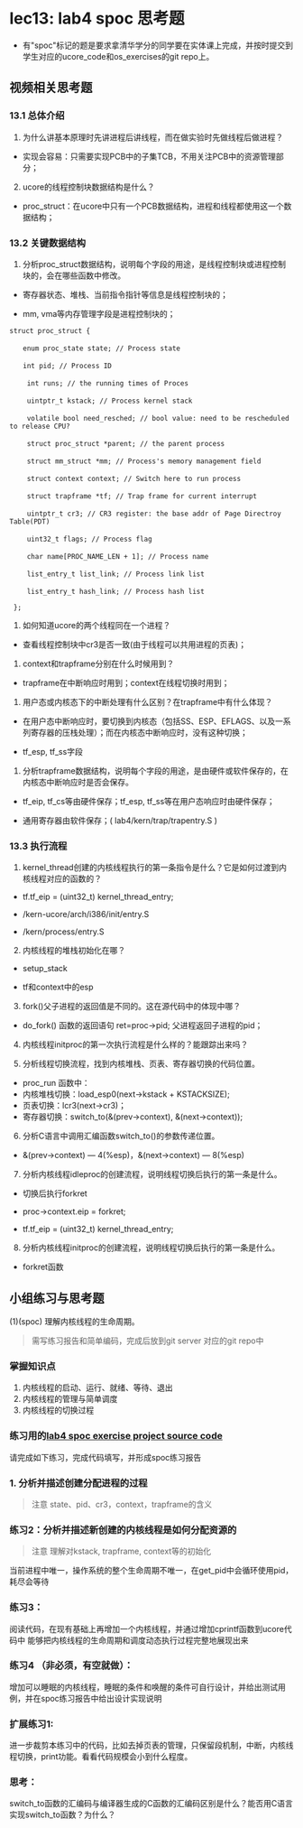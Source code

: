 # lec13: lab4 spoc 思考题

- 有"spoc"标记的题是要求拿清华学分的同学要在实体课上完成，并按时提交到学生对应的ucore_code和os_exercises的git repo上。

## 视频相关思考题

### 13.1 总体介绍

1. 为什么讲基本原理时先讲进程后讲线程，而在做实验时先做线程后做进程？

 - 实现会容易：只需要实现PCB中的子集TCB，不用关注PCB中的资源管理部分；

2. ucore的线程控制块数据结构是什么？

 -  proc_struct：在ucore中只有一个PCB数据结构，进程和线程都使用这一个数据结构；

### 13.2 关键数据结构

1. 分析proc_struct数据结构，说明每个字段的用途，是线程控制块或进程控制块的，会在哪些函数中修改。

 - 寄存器状态、堆栈、当前指令指针等信息是线程控制块的；
 
 - mm, vma等内存管理字段是进程控制块的；
 ```
 struct proc_struct {

　　enum proc_state state; // Process state

 　　int pid; // Process ID

　　 int runs; // the running times of Proces

　　 uintptr_t kstack; // Process kernel stack

　　 volatile bool need_resched; // bool value: need to be rescheduled to release CPU?

　　 struct proc_struct *parent; // the parent process

　　 struct mm_struct *mm; // Process's memory management field

　　 struct context context; // Switch here to run process

　　 struct trapframe *tf; // Trap frame for current interrupt

　　 uintptr_t cr3; // CR3 register: the base addr of Page Directroy Table(PDT)

　　 uint32_t flags; // Process flag

　　 char name[PROC_NAME_LEN + 1]; // Process name

　　 list_entry_t list_link; // Process link list

　　 list_entry_t hash_link; // Process hash list

  };
 ```

1. 如何知道ucore的两个线程同在一个进程？

 - 查看线程控制块中cr3是否一致(由于线程可以共用进程的页表)；

1. context和trapframe分别在什么时候用到？

 - trapframe在中断响应时用到；context在线程切换时用到；

1. 用户态或内核态下的中断处理有什么区别？在trapframe中有什么体现？

 - 在用户态中断响应时，要切换到内核态（包括SS、ESP、EFLAGS、以及一系列寄存器的压栈处理）；而在内核态中断响应时，没有这种切换；
 
 - tf_esp, tf_ss字段

1. 分析trapframe数据结构，说明每个字段的用途，是由硬件或软件保存的，在内核态中断响应时是否会保存。

 - tf_eip, tf_cs等由硬件保存；tf_esp, tf_ss等在用户态响应时由硬件保存；
 
 - 通用寄存器由软件保存；( lab4/kern/trap/trapentry.S )

### 13.3 执行流程

1. kernel_thread创建的内核线程执行的第一条指令是什么？它是如何过渡到内核线程对应的函数的？

 - tf.tf_eip = (uint32_t) kernel_thread_entry;

 - /kern-ucore/arch/i386/init/entry.S

 - /kern/process/entry.S

2. 内核线程的堆栈初始化在哪？

 - setup_stack

 - tf和context中的esp

3. fork()父子进程的返回值是不同的。这在源代码中的体现中哪？
 - do_fork() 函数的返回语句 ret=proc->pid; 父进程返回子进程的pid；

4. 内核线程initproc的第一次执行流程是什么样的？能跟踪出来吗？

5. 分析线程切换流程，找到内核堆栈、页表、寄存器切换的代码位置。
 - proc_run 函数中：
  - 内核堆栈切换：load_esp0(next->kstack + KSTACKSIZE);
  - 页表切换：lcr3(next->cr3)；
  - 寄存器切换：switch_to(&(prev->context), &(next->context)); 

6. 分析C语言中调用汇编函数switch_to()的参数传递位置。
 - &(prev->context) — 4(%esp)，&(next->context) — 8(%esp)
7. 分析内核线程idleproc的创建流程，说明线程切换后执行的第一条是什么。
 - 切换后执行forkret
 - proc->context.eip = forkret;

 - tf.tf_eip = (uint32_t) kernel_thread_entry;

8. 分析内核线程initproc的创建流程，说明线程切换后执行的第一条是什么。

 - forkret函数
 
## 小组练习与思考题

(1)(spoc) 理解内核线程的生命周期。

> 需写练习报告和简单编码，完成后放到git server 对应的git repo中

### 掌握知识点
1. 内核线程的启动、运行、就绪、等待、退出
2. 内核线程的管理与简单调度
3. 内核线程的切换过程

### 练习用的[lab4 spoc exercise project source code](https://github.com/chyyuu/ucore_lab/tree/master/related_info/lab4/lab4-spoc-discuss)


请完成如下练习，完成代码填写，并形成spoc练习报告

### 1. 分析并描述创建分配进程的过程

> 注意 state、pid、cr3，context，trapframe的含义

### 练习2：分析并描述新创建的内核线程是如何分配资源的

> 注意 理解对kstack, trapframe, context等的初始化


当前进程中唯一，操作系统的整个生命周期不唯一，在get_pid中会循环使用pid，耗尽会等待

### 练习3：

阅读代码，在现有基础上再增加一个内核线程，并通过增加cprintf函数到ucore代码中
能够把内核线程的生命周期和调度动态执行过程完整地展现出来

### 练习4 （非必须，有空就做）：

增加可以睡眠的内核线程，睡眠的条件和唤醒的条件可自行设计，并给出测试用例，并在spoc练习报告中给出设计实现说明

### 扩展练习1: 

进一步裁剪本练习中的代码，比如去掉页表的管理，只保留段机制，中断，内核线程切换，print功能。看看代码规模会小到什么程度。

### 思考：

switch_to函数的汇编码与编译器生成的C函数的汇编码区别是什么？能否用C语言实现switch_to函数？为什么？
